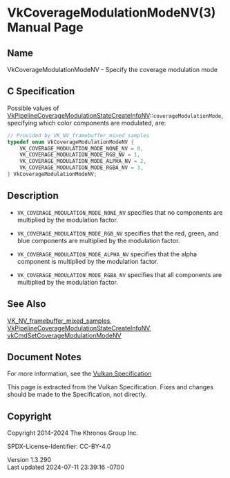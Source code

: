 # VkCoverageModulationModeNV(3) Manual Page

## Name

VkCoverageModulationModeNV - Specify the coverage modulation mode



## <a href="#_c_specification" class="anchor"></a>C Specification

Possible values of
[VkPipelineCoverageModulationStateCreateInfoNV](https://registry.khronos.org/vulkan/specs/1.3-extensions/man/html/VkPipelineCoverageModulationStateCreateInfoNV.html)::`coverageModulationMode`,
specifying which color components are modulated, are:

``` c
// Provided by VK_NV_framebuffer_mixed_samples
typedef enum VkCoverageModulationModeNV {
    VK_COVERAGE_MODULATION_MODE_NONE_NV = 0,
    VK_COVERAGE_MODULATION_MODE_RGB_NV = 1,
    VK_COVERAGE_MODULATION_MODE_ALPHA_NV = 2,
    VK_COVERAGE_MODULATION_MODE_RGBA_NV = 3,
} VkCoverageModulationModeNV;
```

## <a href="#_description" class="anchor"></a>Description

- `VK_COVERAGE_MODULATION_MODE_NONE_NV` specifies that no components are
  multiplied by the modulation factor.

- `VK_COVERAGE_MODULATION_MODE_RGB_NV` specifies that the red, green,
  and blue components are multiplied by the modulation factor.

- `VK_COVERAGE_MODULATION_MODE_ALPHA_NV` specifies that the alpha
  component is multiplied by the modulation factor.

- `VK_COVERAGE_MODULATION_MODE_RGBA_NV` specifies that all components
  are multiplied by the modulation factor.

## <a href="#_see_also" class="anchor"></a>See Also

[VK_NV_framebuffer_mixed_samples](https://registry.khronos.org/vulkan/specs/1.3-extensions/man/html/VK_NV_framebuffer_mixed_samples.html),
[VkPipelineCoverageModulationStateCreateInfoNV](https://registry.khronos.org/vulkan/specs/1.3-extensions/man/html/VkPipelineCoverageModulationStateCreateInfoNV.html),
[vkCmdSetCoverageModulationModeNV](https://registry.khronos.org/vulkan/specs/1.3-extensions/man/html/vkCmdSetCoverageModulationModeNV.html)

## <a href="#_document_notes" class="anchor"></a>Document Notes

For more information, see the <a
href="https://registry.khronos.org/vulkan/specs/1.3-extensions/html/vkspec.html#VkCoverageModulationModeNV"
target="_blank" rel="noopener">Vulkan Specification</a>

This page is extracted from the Vulkan Specification. Fixes and changes
should be made to the Specification, not directly.

## <a href="#_copyright" class="anchor"></a>Copyright

Copyright 2014-2024 The Khronos Group Inc.

SPDX-License-Identifier: CC-BY-4.0

Version 1.3.290  
Last updated 2024-07-11 23:39:16 -0700
